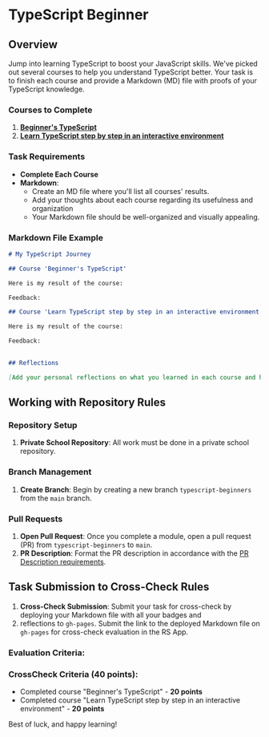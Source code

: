 # TypeScript Beginner

## Overview

Jump into learning TypeScript to boost your JavaScript skills. We've picked out several courses to 
help you understand TypeScript better. Your task is to finish each course and provide a 
Markdown (MD) file with proofs of your TypeScript knowledge.


### Courses to Complete

1. **[Beginner's TypeScript](https://www.totaltypescript.com/tutorials/beginners-typescript)**
2. **[Learn TypeScript step by step in an interactive environment](https://learntypescript.online/)**


### Task Requirements

- **Complete Each Course**
- **Markdown**:
  - Create an MD file where you'll list all courses' results.
  - Add your thoughts about each course regarding its usefulness and organization
  - Your Markdown file should be well-organized and visually appealing.

### Markdown File Example

```markdown
# My TypeScript Journey

## Course 'Beginner's TypeScript'

Here is my result of the course: 

Feedback: 

## Course 'Learn TypeScript step by step in an interactive environment'

Here is my result of the course: 

Feedback: 
 

## Reflections

[Add your personal reflections on what you learned in each course and how it contributes to your development skills]
```

## Working with Repository Rules

### Repository Setup

1. **Private School Repository**: All work must be done in a private school repository.

### Branch Management
1. **Create Branch**: Begin by creating a new branch `typescript-beginners` from the `main` branch.

### Pull Requests

1. **Open Pull Request**: Once you complete a module, open a pull request (PR) from `typescript-beginners` to `main`.
2. **PR Description**: Format the PR description in accordance with the [PR Description requirements](https://docs.rs.school/#/en/pull-request-review-process?id=description-example).

## Task Submission to Cross-Check Rules

1. **Cross-Check Submission**: Submit your task for cross-check by deploying your Markdown file with all your badges and
2. reflections to `gh-pages`. Submit the link to the deployed Markdown file on `gh-pages` for cross-check evaluation in the RS App.

### Evaluation Criteria: 

### CrossCheck Criteria (40 points): 
 
- Completed course "Beginner's TypeScript" - **20 points**
- Completed course "Learn TypeScript step by step in an interactive environment" - **20 points**

Best of luck, and happy learning!
